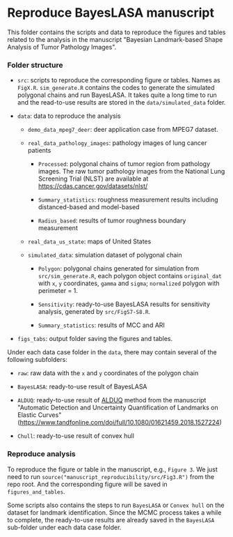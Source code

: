 # Reproduce BayesLASA manuscript

This folder contains the scripts and data to reproduce the figures and tables related to the analysis in the manuscript "Bayesian Landmark-based Shape Analysis of Tumor Pathology Images".

### Folder structure

* `src`: scripts to reproduce the corresponding figure or tables. Names as `FigX.R`. `sim_generate.R` contains the codes to generate the simulated polygonal chains and run BayesLASA. It takes quite a long time to run and the read-to-use results are stored in the `data/simulated_data` folder.

* `data`: data to reproduce the analysis

  * `demo_data_mpeg7_deer`: deer application case from MPEG7 dataset.
  
  * `real_data_pathology_images`: pathology images of lung cancer patients
    
    * `Processed`: polygonal chains of tumor region from pathology images. The raw tumor pathology images from the National Lung Screening Trial (NLST) are available at https://cdas.cancer.gov/datasets/nlst/
    
    * `Summary_statistics`: roughness measurement results including distanced-based and model-based
    
    * `Radius_based`: results of tumor roughness boundary measurement
    
  * `real_data_us_state`: maps of United States
  

  * `simulated_data`: simulation dataset of polygonal chain
  
    * `Polygon`: polygonal chains generated for simulation from `src/sim_generate.R`, each polygon object contains `original_dat` with `x`, `y` coordinates, `gamma` and `sigma`; `normalized` polygon with perimeter = 1.
    
    * `Sensitivity`: ready-to-use BayesLASA results for sensitivity analysis, generated by `src/FigS7-S8.R`.
    
    * `Summary_statistics`: results of MCC and ARI

* `figs_tabs`: output folder saving the figures and tables.

Under each data case folder in the `data`, there may contain several of the following subfolders:

* `raw`: raw data with the `x` and `y` coordinates of the polygon chain

* `BayesLASA`: ready-to-use result of BayesLASA

* `ALDUQ`: ready-to-use result of [ALDUQ](https://github.com/jd-strait/ALDUQ) method from the manuscript "Automatic Detection and Uncertainty Quantification of Landmarks on Elastic Curves"  (https://www.tandfonline.com/doi/full/10.1080/01621459.2018.1527224)

* `Chull`: ready-to-use result of convex hull


### Reproduce analysis

To reproduce the figure or table in the manuscript, e.g., `Figure 3`. We just need to run `source("manuscript_reproducibility/src/Fig3.R")` from the repo root. And the corresponding figure will be
saved in `figures_and_tables`.

Some scripts also contains the steps to run `BayesLASA` or `Convex hull` on the dataset for landmark identification. Since the MCMC process takes a while to complete, the ready-to-use results are already saved in the `BayesLASA` sub-folder under each data case folder.



